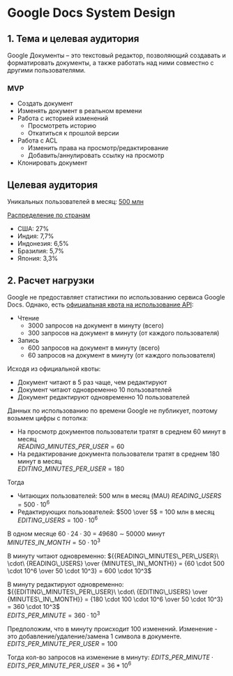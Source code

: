 # Google Docs System Design
## 1. Тема и целевая аудитория
Google Документы – это текстовый редактор, позволяющий создавать и форматировать документы, а также работать над ними совместно с другими пользователями. 

### MVP
- Создать документ
- Изменять документ в реальном времени
- Работа с историей изменений
  - Просмотреть историю
  - Откатиться к прошлой версии
- Работа с ACL
  - Изменить права на просмотр/редактирование
  - Добавить/аннулировать ссылку на просмотр
- Клонировать документ

## Целевая аудитория
Уникальных пользователей в месяц: [500 млн](https://pro.similarweb.com/#/sales/account-review/traffic-engagement/docs.google.com/*/999/1m/?webSource=Total&selectedWidgetTab=UniqueUsers)

[Распределение по странам](https://pro.similarweb.com/#/sales/account-overview/docs.google.com/company)
- США: 27%
- Индия: 7,7%
- Индонезия: 6,5%
- Бразилия: 5,7%
- Япония: 3,3%

## 2. Расчет нагрузки
Google не предоставляет статистики по использованию сервиса Google Docs. Однако, есть [официальная квота на использование API](https://developers.google.com/docs/api/limits):
- Чтение
  - 3000 запросов на документ в минуту (всего)
  - 300 запросов на документ в минуту (от каждого пользователя)
- Запись
  - 600 запросов на документ в минуту (всего)
  - 60 запросов на документ в минуту (от каждого пользователя)

Исходя из официальной квоты:
- Документ читают в 5 раз чаще, чем редактируют
- Документ читают одновременно 10 пользователей
- Документ редактируют одновременно 10 пользователей

Данных по использованию по времени Google не публикует, поэтому возьмем цифры с потолка:
- На просмотр документов пользователи тратят в среднем 60 минут в месяц  
  ${READING\_MINUTES\_PER\_USER} = 60$
- На редактирование документа пользователи тратят в среднем 180 минут в месяц  
  ${EDITING\_MINUTES\_PER\_USER} = 180$

Тогда
- Читающих пользователей: 500 млн в месяц (MAU) 
  ${READING\_USERS} = 500 \cdot 10^6$
- Редактирующих пользователей: $500 \over 5$ = 100 млн в месяц
  ${EDITING\_USERS} = 100 \cdot 10^6$

В одном месяце $60 \cdot 24 \cdot 30$ = 49680 $\sim$ 50000 минут
${MINUTES\_IN\_MONTH} = 50 \cdot 10^3$

В минуту читают одновременно: ${{READING\_MINUTES\_PER\_USER}\ \cdot\ {READING\_USERS} \over {MINUTES\_IN\_MONTH}} = {60 \cdot 500 \cdot 10^6 \over 50 \cdot 10^3} = 600 \cdot 10^3$

В минуту редактируют одновременно: ${{EDITING\_MINUTES\_PER\_USER}\ \cdot\ {EDITING\_USERS} \over {MINUTES\_IN\_MONTH}} = {180 \cdot 100 \cdot 10^6 \over 50 \cdot 10^3} = 360 \cdot 10^3$  
${EDITS\_PER\_MINUTE} = 360 \cdot 10^3$

Предположим, что в минуту происходит 100 изменений. Изменение - это добавление/удаление/замена 1 символа в документе.
${EDITS\_PER\_MINUTE\_PER\_USER} = 100$

Тогда кол-во запросов на изменение в минуту: ${EDITS\_PER\_MINUTE} \cdot {EDITS\_PER\_MINUTE\_PER\_USER} = 36 * 10^6$
